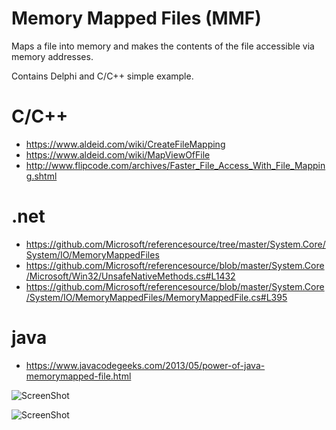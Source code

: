 # Memory Mapped Files (MMF)
Maps a file into memory and makes the contents of the file accessible via memory addresses.

Contains Delphi and C/C++ simple example.

# C/C++

- https://www.aldeid.com/wiki/CreateFileMapping
- https://www.aldeid.com/wiki/MapViewOfFile
- http://www.flipcode.com/archives/Faster_File_Access_With_File_Mapping.shtml

# .net
- https://github.com/Microsoft/referencesource/tree/master/System.Core/System/IO/MemoryMappedFiles
- https://github.com/Microsoft/referencesource/blob/master/System.Core/Microsoft/Win32/UnsafeNativeMethods.cs#L1432
- https://github.com/Microsoft/referencesource/blob/master/System.Core/System/IO/MemoryMappedFiles/MemoryMappedFile.cs#L395

# java
- https://www.javacodegeeks.com/2013/05/power-of-java-memorymapped-file.html

![ScreenShot](https://github.com/ismailkocacan/try-misc/blob/master/mmf/dbg_img/dbg_1.png)

![ScreenShot](https://github.com/ismailkocacan/try-misc/blob/master/mmf/dbg_img/dbg_2.png)
